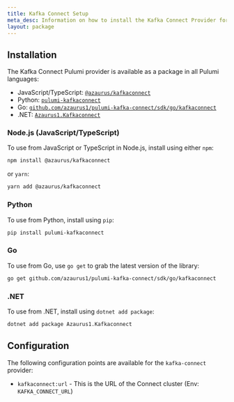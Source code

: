```yaml
---
title: Kafka Connect Setup
meta_desc: Information on how to install the Kafka Connect Provider for Pulumi.
layout: package
---
```


## Installation
The Kafka Connect Pulumi provider is available as a package in all Pulumi languages:
- JavaScript/TypeScript: [`@azaurus/kafkaconnect`]("https://www.npmjs.com/package/@azaurus/kafkaconnect")
- Python: [`pulumi-kafkaconnect`]("https://pypi.org/project/pulumi-kafkaconnect/")
- Go: [`github.com/azaurus1/pulumi-kafka-connect/sdk/go/kafkaconnect`]("https://github.com/azaurus1/pulumi-kafka-connect/sdk/go/kafkaconnect")
- .NET: [`Azaurus1.Kafkaconnect`]("https://www.nuget.org/packages/Azaurus1.Kafkaconnect/")

### Node.js (JavaScript/TypeScript)

To use from JavaScript or TypeScript in Node.js, install using either `npm`:

```bash
npm install @azaurus/kafkaconnect
```

or `yarn`:

```bash
yarn add @azaurus/kafkaconnect
```

### Python

To use from Python, install using `pip`:

```bash
pip install pulumi-kafkaconnect
```

### Go

To use from Go, use `go get` to grab the latest version of the library:

```bash
go get github.com/azaurus1/pulumi-kafka-connect/sdk/go/kafkaconnect
```

### .NET

To use from .NET, install using `dotnet add package`:

```bash
dotnet add package Azaurus1.Kafkaconnect
```


## Configuration
The following configuration points are available for the `kafka-connect` provider:
- `kafkaconnect:url` - This is the URL of the Connect cluster (Env: `KAFKA_CONNECT_URL`)
